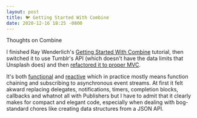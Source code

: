 ```yaml
---
layout: post
title: 🐦 Getting Started With Combine
date: 2020-12-16 18:25 -0800
---
```



Thoughts on Combine

I finished Ray Wenderlich's [Getting Started With Combine](https://www.raywenderlich.com/7864801-combine-getting-started) tutorial, then switched it to use Tumblr's API (which doesn't have the data limits that Unsplash does) and then [refactored it to proper MVC](https://github.com/scotthmccoy/GettingStartedWithCombine).

It's both [functional](https://codeburst.io/a-beginner-friendly-intro-to-functional-programming-4f69aa109569) and [reactive](https://developers.redhat.com/blog/2017/06/30/5-things-to-know-about-reactive-programming/) which in practice mostly means function chaining and subscribing to asynchronous event streams. At first it felt akward replacing delegates, notifications, timers, completion blocks, callbacks and whatnot all with Publishers but I have to admit that it clearly makes for compact and elegant code, especially when dealing with bog-standard chores like creating data structures from a JSON API. 